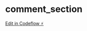 # comment_section

[Edit in Codeflow ⚡️](https://stackblitz.com/~/github.com/theBatman70/comment_section)